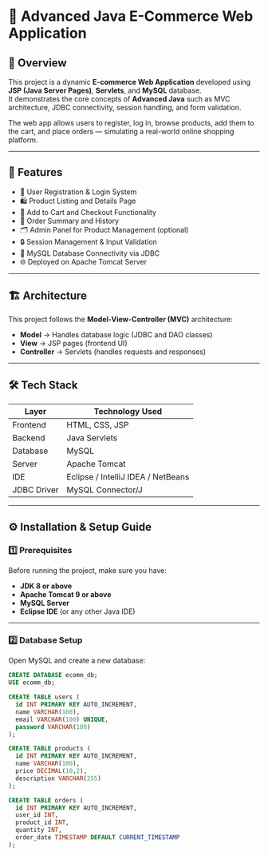 # 🛒 Advanced Java E-Commerce Web Application

## 📖 Overview
This project is a dynamic **E-commerce Web Application** developed using **JSP (Java Server Pages)**, **Servlets**, and **MySQL** database.  
It demonstrates the core concepts of **Advanced Java** such as MVC architecture, JDBC connectivity, session handling, and form validation.

The web app allows users to register, log in, browse products, add them to the cart, and place orders — simulating a real-world online shopping platform.

---

## 🚀 Features
- 👤 User Registration & Login System  
- 🛍️ Product Listing and Details Page  
- 🛒 Add to Cart and Checkout Functionality  
- 🧾 Order Summary and History  
- 🗂️ Admin Panel for Product Management (optional)  
- 🔒 Session Management & Input Validation  
- 💾 MySQL Database Connectivity via JDBC  
- 🌐 Deployed on Apache Tomcat Server  

---

## 🏗️ Architecture
This project follows the **Model-View-Controller (MVC)** architecture:
- **Model** → Handles database logic (JDBC and DAO classes)
- **View** → JSP pages (frontend UI)
- **Controller** → Servlets (handles requests and responses)

---

## 🛠️ Tech Stack
| Layer | Technology Used |
|-------|------------------|
| Frontend | HTML, CSS, JSP |
| Backend | Java Servlets |
| Database | MySQL |
| Server | Apache Tomcat |
| IDE | Eclipse / IntelliJ IDEA / NetBeans |
| JDBC Driver | MySQL Connector/J |

---

## ⚙️ Installation & Setup Guide

### 1️⃣ Prerequisites
Before running the project, make sure you have:
- **JDK 8 or above**
- **Apache Tomcat 9 or above**
- **MySQL Server**
- **Eclipse IDE** (or any other Java IDE)

---

### 2️⃣ Database Setup
Open MySQL and create a new database:
```sql
CREATE DATABASE ecomm_db;
USE ecomm_db;

CREATE TABLE users (
  id INT PRIMARY KEY AUTO_INCREMENT,
  name VARCHAR(100),
  email VARCHAR(100) UNIQUE,
  password VARCHAR(100)
);

CREATE TABLE products (
  id INT PRIMARY KEY AUTO_INCREMENT,
  name VARCHAR(100),
  price DECIMAL(10,2),
  description VARCHAR(255)
);

CREATE TABLE orders (
  id INT PRIMARY KEY AUTO_INCREMENT,
  user_id INT,
  product_id INT,
  quantity INT,
  order_date TIMESTAMP DEFAULT CURRENT_TIMESTAMP
);

